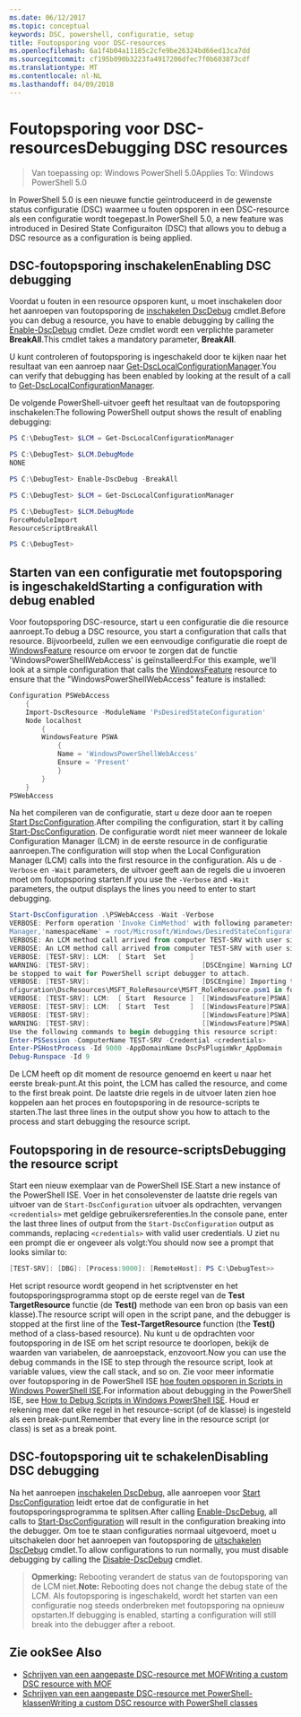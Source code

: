 ```yaml
---
ms.date: 06/12/2017
ms.topic: conceptual
keywords: DSC, powershell, configuratie, setup
title: Foutopsporing voor DSC-resources
ms.openlocfilehash: 6a1f4b04a11185c2cfe9be26324bd66ed13ca7dd
ms.sourcegitcommit: cf195b090b3223fa4917206dfec7f0b603873cdf
ms.translationtype: MT
ms.contentlocale: nl-NL
ms.lasthandoff: 04/09/2018
---
```

# <a name="debugging-dsc-resources"></a><span data-ttu-id="921b2-103">Foutopsporing voor DSC-resources</span><span class="sxs-lookup"><span data-stu-id="921b2-103">Debugging DSC resources</span></span>

> <span data-ttu-id="921b2-104">Van toepassing op: Windows PowerShell 5.0</span><span class="sxs-lookup"><span data-stu-id="921b2-104">Applies To: Windows PowerShell 5.0</span></span>

<span data-ttu-id="921b2-105">In PowerShell 5.0 is een nieuwe functie geïntroduceerd in de gewenste status configuratie (DSC) waarmee u fouten opsporen in een DSC-resource als een configuratie wordt toegepast.</span><span class="sxs-lookup"><span data-stu-id="921b2-105">In PowerShell 5.0, a new feature was introduced in Desired State Configuraiton (DSC) that allows you to debug a DSC resource as a configuration is being applied.</span></span>

## <a name="enabling-dsc-debugging"></a><span data-ttu-id="921b2-106">DSC-foutopsporing inschakelen</span><span class="sxs-lookup"><span data-stu-id="921b2-106">Enabling DSC debugging</span></span>
<span data-ttu-id="921b2-107">Voordat u fouten in een resource opsporen kunt, u moet inschakelen door het aanroepen van foutopsporing de [inschakelen DscDebug](https://technet.microsoft.com/library/mt517870.aspx) cmdlet.</span><span class="sxs-lookup"><span data-stu-id="921b2-107">Before you can debug a resource, you have to enable debugging by calling the [Enable-DscDebug](https://technet.microsoft.com/library/mt517870.aspx) cmdlet.</span></span>
<span data-ttu-id="921b2-108">Deze cmdlet wordt een verplichte parameter **BreakAll**.</span><span class="sxs-lookup"><span data-stu-id="921b2-108">This cmdlet takes a mandatory parameter, **BreakAll**.</span></span>

<span data-ttu-id="921b2-109">U kunt controleren of foutopsporing is ingeschakeld door te kijken naar het resultaat van een aanroep naar [Get-DscLocalConfigurationManager](https://technet.microsoft.com/library/dn407378.aspx).</span><span class="sxs-lookup"><span data-stu-id="921b2-109">You can verify that debugging has been enabled by looking at the result of a call to [Get-DscLocalConfigurationManager](https://technet.microsoft.com/library/dn407378.aspx).</span></span>

<span data-ttu-id="921b2-110">De volgende PowerShell-uitvoer geeft het resultaat van de foutopsporing inschakelen:</span><span class="sxs-lookup"><span data-stu-id="921b2-110">The following PowerShell output shows the result of enabling debugging:</span></span>


```powershell
PS C:\DebugTest> $LCM = Get-DscLocalConfigurationManager

PS C:\DebugTest> $LCM.DebugMode
NONE

PS C:\DebugTest> Enable-DscDebug -BreakAll

PS C:\DebugTest> $LCM = Get-DscLocalConfigurationManager

PS C:\DebugTest> $LCM.DebugMode
ForceModuleImport
ResourceScriptBreakAll

PS C:\DebugTest>
```


## <a name="starting-a-configuration-with-debug-enabled"></a><span data-ttu-id="921b2-111">Starten van een configuratie met foutopsporing is ingeschakeld</span><span class="sxs-lookup"><span data-stu-id="921b2-111">Starting a configuration with debug enabled</span></span>
<span data-ttu-id="921b2-112">Voor foutopsporing DSC-resource, start u een configuratie die die resource aanroept.</span><span class="sxs-lookup"><span data-stu-id="921b2-112">To debug a DSC resource, you start a configuration that calls that resource.</span></span>
<span data-ttu-id="921b2-113">Bijvoorbeeld, zullen we een eenvoudige configuratie die roept de [WindowsFeature](windowsfeatureResource.md) resource om ervoor te zorgen dat de functie 'WindowsPowerShellWebAccess' is geïnstalleerd:</span><span class="sxs-lookup"><span data-stu-id="921b2-113">For this example, we'll look at a simple configuration that calls the [WindowsFeature](windowsfeatureResource.md) resource to ensure that the "WindowsPowerShellWebAccess" feature is installed:</span></span>

```powershell
Configuration PSWebAccess
    {
    Import-DscResource -ModuleName 'PsDesiredStateConfiguration'
    Node localhost
        {
        WindowsFeature PSWA
            {
            Name = 'WindowsPowerShellWebAccess'
            Ensure = 'Present'
            }
        }
    }
PSWebAccess
```
<span data-ttu-id="921b2-114">Na het compileren van de configuratie, start u deze door aan te roepen [Start DscConfiguration](https://technet.microsoft.com/library/dn521623.aspx).</span><span class="sxs-lookup"><span data-stu-id="921b2-114">After compiling the configuration, start it by calling [Start-DscConfiguration](https://technet.microsoft.com/library/dn521623.aspx).</span></span>
<span data-ttu-id="921b2-115">De configuratie wordt niet meer wanneer de lokale Configuration Manager (LCM) in de eerste resource in de configuratie aanroepen.</span><span class="sxs-lookup"><span data-stu-id="921b2-115">The configuration will stop when the Local Configuration Manager (LCM) calls into the first resource in the configuration.</span></span>
<span data-ttu-id="921b2-116">Als u de `-Verbose` en `-Wait` parameters, de uitvoer geeft aan de regels die u invoeren moet om foutopsporing starten.</span><span class="sxs-lookup"><span data-stu-id="921b2-116">If you use the `-Verbose` and `-Wait` parameters, the output displays the lines you need to enter to start debugging.</span></span>

```powershell
Start-DscConfiguration .\PSWebAccess -Wait -Verbose
VERBOSE: Perform operation 'Invoke CimMethod' with following parameters, ''methodName' = SendConfigurationApply,'className' = MSFT_DSCLocalConfiguration
Manager,'namespaceName' = root/Microsoft/Windows/DesiredStateConfiguration'.
VERBOSE: An LCM method call arrived from computer TEST-SRV with user sid S-1-5-21-2127521184-1604012920-1887927527-108583.
VERBOSE: An LCM method call arrived from computer TEST-SRV with user sid S-1-5-21-2127521184-1604012920-1887927527-108583.
VERBOSE: [TEST-SRV]: LCM:  [ Start  Set      ]
WARNING: [TEST-SRV]:                            [DSCEngine] Warning LCM is in Debug 'ResourceScriptBreakAll' mode.  Resource script processing will
be stopped to wait for PowerShell script debugger to attach.
VERBOSE: [TEST-SRV]:                            [DSCEngine] Importing the module C:\WINDOWS\system32\WindowsPowerShell\v1.0\Modules\PSDesiredStateCo
nfiguration\DscResources\MSFT_RoleResource\MSFT_RoleResource.psm1 in force mode.
VERBOSE: [TEST-SRV]: LCM:  [ Start  Resource ]  [[WindowsFeature]PSWA]
VERBOSE: [TEST-SRV]: LCM:  [ Start  Test     ]  [[WindowsFeature]PSWA]
VERBOSE: [TEST-SRV]:                            [[WindowsFeature]PSWA] Importing the module MSFT_RoleResource in force mode.
WARNING: [TEST-SRV]:                            [[WindowsFeature]PSWA] Resource is waiting for PowerShell script debugger to attach.
Use the following commands to begin debugging this resource script:
Enter-PSSession -ComputerName TEST-SRV -Credential <credentials>
Enter-PSHostProcess -Id 9000 -AppDomainName DscPsPluginWkr_AppDomain
Debug-Runspace -Id 9
```
<span data-ttu-id="921b2-117">De LCM heeft op dit moment de resource genoemd en keert u naar het eerste break-punt.</span><span class="sxs-lookup"><span data-stu-id="921b2-117">At this point, the LCM has called the resource, and come to the first break point.</span></span>
<span data-ttu-id="921b2-118">De laatste drie regels in de uitvoer laten zien hoe koppelen aan het proces en foutopsporing in de resource-scripts te starten.</span><span class="sxs-lookup"><span data-stu-id="921b2-118">The last three lines in the output show you how to attach to the process and start debugging the resource script.</span></span>

## <a name="debugging-the-resource-script"></a><span data-ttu-id="921b2-119">Foutopsporing in de resource-scripts</span><span class="sxs-lookup"><span data-stu-id="921b2-119">Debugging the resource script</span></span>

<span data-ttu-id="921b2-120">Start een nieuw exemplaar van de PowerShell ISE.</span><span class="sxs-lookup"><span data-stu-id="921b2-120">Start a new instance of the PowerShell ISE.</span></span>
<span data-ttu-id="921b2-121">Voer in het consolevenster de laatste drie regels van uitvoer van de `Start-DscConfiguration` uitvoer als opdrachten, vervangen `<credentials>` met geldige gebruikersreferenties.</span><span class="sxs-lookup"><span data-stu-id="921b2-121">In the console pane, enter the last three lines of output from the `Start-DscConfiguration` output as commands, replacing `<credentials>` with valid user credentials.</span></span>
<span data-ttu-id="921b2-122">U ziet nu een prompt die er ongeveer als volgt:</span><span class="sxs-lookup"><span data-stu-id="921b2-122">You should now see a prompt that looks similar to:</span></span>

```powershell
[TEST-SRV]: [DBG]: [Process:9000]: [RemoteHost]: PS C:\DebugTest>>
```

<span data-ttu-id="921b2-123">Het script resource wordt geopend in het scriptvenster en het foutopsporingsprogramma stopt op de eerste regel van de **Test TargetResource** functie (de **Test()** methode van een bron op basis van een klasse).</span><span class="sxs-lookup"><span data-stu-id="921b2-123">The resource script will open in the script pane, and the debugger is stopped at the first line of the **Test-TargetResource** function (the **Test()** method of a class-based resource).</span></span>
<span data-ttu-id="921b2-124">Nu kunt u de opdrachten voor foutopsporing in de ISE om het script resource te doorlopen, bekijk de waarden van variabelen, de aanroepstack, enzovoort.</span><span class="sxs-lookup"><span data-stu-id="921b2-124">Now you can use the debug commands in the ISE to step through the resource script, look at variable values, view the call stack, and so on.</span></span>
<span data-ttu-id="921b2-125">Zie voor meer informatie over foutopsporing in de PowerShell ISE [hoe fouten opsporen in Scripts in Windows PowerShell ISE](https://technet.microsoft.com/en-us/library/dd819480.aspx).</span><span class="sxs-lookup"><span data-stu-id="921b2-125">For information about debugging in the PowerShell ISE, see [How to Debug Scripts in Windows PowerShell ISE](https://technet.microsoft.com/en-us/library/dd819480.aspx).</span></span>
<span data-ttu-id="921b2-126">Houd er rekening mee dat elke regel in het resource-script (of de klasse) is ingesteld als een break-punt.</span><span class="sxs-lookup"><span data-stu-id="921b2-126">Remember that every line in the resource script (or class) is set as a break point.</span></span>

## <a name="disabling-dsc-debugging"></a><span data-ttu-id="921b2-127">DSC-foutopsporing uit te schakelen</span><span class="sxs-lookup"><span data-stu-id="921b2-127">Disabling DSC debugging</span></span>

<span data-ttu-id="921b2-128">Na het aanroepen [inschakelen DscDebug](https://technet.microsoft.com/library/mt517870.aspx), alle aanroepen voor [Start DscConfiguration](https://technet.microsoft.com/library/dn521623.aspx) leidt ertoe dat de configuratie in het foutopsporingsprogramma te splitsen.</span><span class="sxs-lookup"><span data-stu-id="921b2-128">After calling [Enable-DscDebug](https://technet.microsoft.com/library/mt517870.aspx), all calls to [Start-DscConfiguration](https://technet.microsoft.com/library/dn521623.aspx) will result in the configuration breaking into the debugger.</span></span> <span data-ttu-id="921b2-129">Om toe te staan configuraties normaal uitgevoerd, moet u uitschakelen door het aanroepen van foutopsporing de [uitschakelen DscDebug](https://technet.microsoft.com/en-us/library/mt517872.aspx) cmdlet.</span><span class="sxs-lookup"><span data-stu-id="921b2-129">To allow configurations to run normally, you must disable debugging by calling the [Disable-DscDebug](https://technet.microsoft.com/en-us/library/mt517872.aspx) cmdlet.</span></span>

><span data-ttu-id="921b2-130">**Opmerking:** Rebooting verandert de status van de foutopsporing van de LCM niet.</span><span class="sxs-lookup"><span data-stu-id="921b2-130">**Note:** Rebooting does not change the debug state of the LCM.</span></span> <span data-ttu-id="921b2-131">Als foutopsporing is ingeschakeld, wordt het starten van een configuratie nog steeds onderbreken met foutopsporing na opnieuw opstarten.</span><span class="sxs-lookup"><span data-stu-id="921b2-131">If debugging is enabled, starting a configuration will still break into the debugger after a reboot.</span></span>


## <a name="see-also"></a><span data-ttu-id="921b2-132">Zie ook</span><span class="sxs-lookup"><span data-stu-id="921b2-132">See Also</span></span>
- [<span data-ttu-id="921b2-133">Schrijven van een aangepaste DSC-resource met MOF</span><span class="sxs-lookup"><span data-stu-id="921b2-133">Writing a custom DSC resource with MOF</span></span>](authoringResourceMOF.md)
- [<span data-ttu-id="921b2-134">Schrijven van een aangepaste DSC-resource met PowerShell-klassen</span><span class="sxs-lookup"><span data-stu-id="921b2-134">Writing a custom DSC resource with PowerShell classes</span></span>](authoringResourceClass.md)